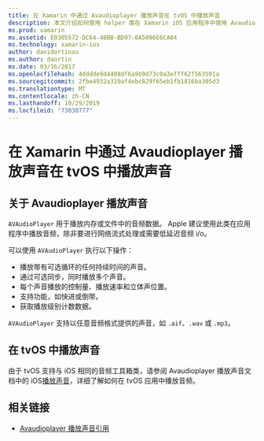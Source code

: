 ```yaml
---
title: 在 Xamarin 中通过 Avaudioplayer 播放声音在 tvOS 中播放声音
description: 本文介绍如何使用 helper 类在 Xamarin iOS 应用程序中使用 Avaudioplayer 播放声音控制声音播放。
ms.prod: xamarin
ms.assetid: E0305572-DC64-48BB-BD97-0A5096E6CA04
ms.technology: xamarin-ios
author: davidortinau
ms.author: daortin
ms.date: 03/16/2017
ms.openlocfilehash: 4dddde8d4408df6a9b9d73c0a3efff62f563591a
ms.sourcegitcommit: 2fbe4932a319af4ebc829f65eb1fb1816ba305d3
ms.translationtype: MT
ms.contentlocale: zh-CN
ms.lasthandoff: 10/29/2019
ms.locfileid: "73030777"
---
```

# <a name="playing-sound-in-tvos-with-avaudioplayer-in-xamarin"></a>在 Xamarin 中通过 Avaudioplayer 播放声音在 tvOS 中播放声音

## <a name="about-the-avaudioplayer"></a>关于 Avaudioplayer 播放声音

`AVAudioPlayer` 用于播放内存或文件中的音频数据。 Apple 建议使用此类在应用程序中播放音频，除非要进行网络流式处理或需要低延迟音频 i/o。

可以使用 `AVAudioPlayer` 执行以下操作：

- 播放带有可选循环的任何持续时间的声音。
- 通过可选同步，同时播放多个声音。
- 每个声音播放的控制量、播放速率和立体声位置。
- 支持功能，如快进或倒带。
- 获取播放级别计数数据。

`AVAudioPlayer` 支持以任意音频格式提供的声音，如 `.aif`、`.wav` 或 `.mp3`。

## <a name="playing-sounds-in-tvos"></a>在 tvOS 中播放声音

由于 tvOS 支持与 iOS 相同的音频工具箱类，请参阅 Avaudioplayer 播放声音文档中的 iOS[播放声音](https://github.com/xamarin/recipes/tree/master/Recipes/ios/media/sound/avaudioplayer)，详细了解如何在 tvOS 应用中播放音频。

## <a name="related-links"></a>相关链接

- [Avaudioplayer 播放声音引用](https://developer.apple.com/library/ios/documentation/AVFoundation/Reference/AVAudioPlayerClassReference/)
